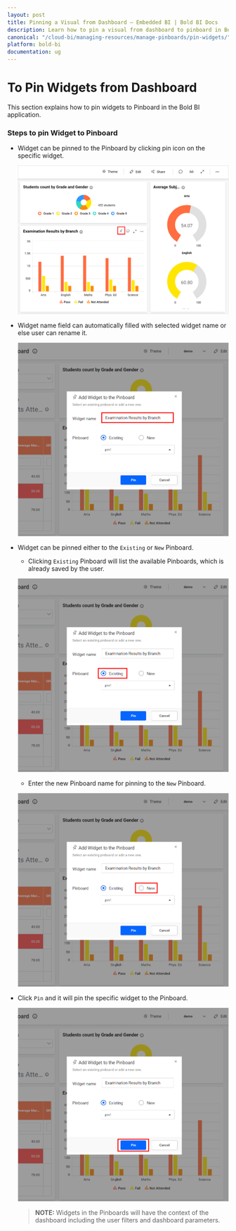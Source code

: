 ```yaml
---
layout: post
title: Pinning a Visual from Dashboard – Embedded BI | Bold BI Docs
description: Learn how to pin a visual from dashboard to pinboard in Bold BI Embedded. Pinboard is a collection of widgets from various dashboards pinned to it.
canonical: "/cloud-bi/managing-resources/manage-pinboards/pin-widgets/"
platform: bold-bi
documentation: ug
---
```


# To Pin Widgets from Dashboard

This section explains how to pin widgets to Pinboard in the Bold BI application.

### Steps to pin Widget to Pinboard

* Widget can be pinned to the Pinboard by clicking pin icon on the specific widget.

    ![Pin Icon Widget](/static/assets/embedded/managing-resources/manage-pinboards/images/pin-icon-widget.png#width=50%)
    
* Widget name field can automatically filled with selected widget name or else user can rename it.

    ![Pin Widget Name](/static/assets/embedded/managing-resources/manage-pinboards/images/pin-widget-name.png#width=45%)

* Widget can be pinned either to the `Existing` or `New` Pinboard.

    * Clicking `Existing` Pinboard will list the available Pinboards, which is already saved by the user.  
    
    ![Pin Widget Existing](/static/assets/embedded/managing-resources/manage-pinboards/images/pin-widget-existing.png#width=45%)

    * Enter the new Pinboard name for pinning to the `New` Pinboard.
    
    ![Pin Widget New](/static/assets/embedded/managing-resources/manage-pinboards/images/pin-widget-new.png#width=45%)

* Click `Pin` and it will pin the specific widget to the Pinboard.

    ![Pin Widget Save](/static/assets/embedded/managing-resources/manage-pinboards/images/pin-widget-save.png#width=45%)

    > **NOTE:** Widgets in the Pinboards will have the context of the dashboard including the user filters and dashboard parameters.